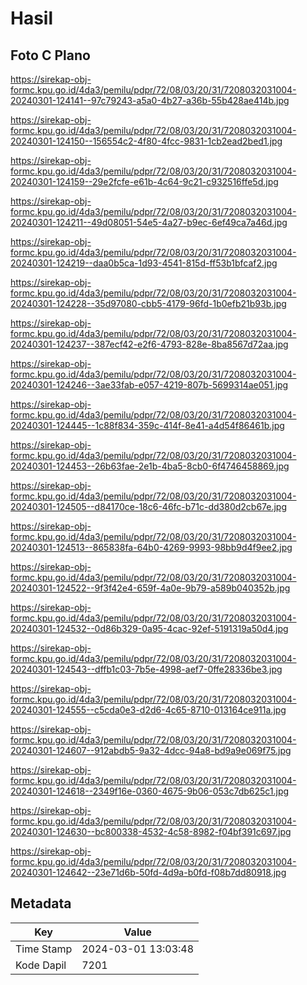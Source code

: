 # Hasil

## Foto C Plano

https://sirekap-obj-formc.kpu.go.id/4da3/pemilu/pdpr/72/08/03/20/31/7208032031004-20240301-124141--97c79243-a5a0-4b27-a36b-55b428ae414b.jpg

https://sirekap-obj-formc.kpu.go.id/4da3/pemilu/pdpr/72/08/03/20/31/7208032031004-20240301-124150--156554c2-4f80-4fcc-9831-1cb2ead2bed1.jpg

https://sirekap-obj-formc.kpu.go.id/4da3/pemilu/pdpr/72/08/03/20/31/7208032031004-20240301-124159--29e2fcfe-e61b-4c64-9c21-c932516ffe5d.jpg

https://sirekap-obj-formc.kpu.go.id/4da3/pemilu/pdpr/72/08/03/20/31/7208032031004-20240301-124211--49d08051-54e5-4a27-b9ec-6ef49ca7a46d.jpg

https://sirekap-obj-formc.kpu.go.id/4da3/pemilu/pdpr/72/08/03/20/31/7208032031004-20240301-124219--daa0b5ca-1d93-4541-815d-ff53b1bfcaf2.jpg

https://sirekap-obj-formc.kpu.go.id/4da3/pemilu/pdpr/72/08/03/20/31/7208032031004-20240301-124228--35d97080-cbb5-4179-96fd-1b0efb21b93b.jpg

https://sirekap-obj-formc.kpu.go.id/4da3/pemilu/pdpr/72/08/03/20/31/7208032031004-20240301-124237--387ecf42-e2f6-4793-828e-8ba8567d72aa.jpg

https://sirekap-obj-formc.kpu.go.id/4da3/pemilu/pdpr/72/08/03/20/31/7208032031004-20240301-124246--3ae33fab-e057-4219-807b-5699314ae051.jpg

https://sirekap-obj-formc.kpu.go.id/4da3/pemilu/pdpr/72/08/03/20/31/7208032031004-20240301-124445--1c88f834-359c-414f-8e41-a4d54f86461b.jpg

https://sirekap-obj-formc.kpu.go.id/4da3/pemilu/pdpr/72/08/03/20/31/7208032031004-20240301-124453--26b63fae-2e1b-4ba5-8cb0-6f4746458869.jpg

https://sirekap-obj-formc.kpu.go.id/4da3/pemilu/pdpr/72/08/03/20/31/7208032031004-20240301-124505--d84170ce-18c6-46fc-b71c-dd380d2cb67e.jpg

https://sirekap-obj-formc.kpu.go.id/4da3/pemilu/pdpr/72/08/03/20/31/7208032031004-20240301-124513--865838fa-64b0-4269-9993-98bb9d4f9ee2.jpg

https://sirekap-obj-formc.kpu.go.id/4da3/pemilu/pdpr/72/08/03/20/31/7208032031004-20240301-124522--9f3f42e4-659f-4a0e-9b79-a589b040352b.jpg

https://sirekap-obj-formc.kpu.go.id/4da3/pemilu/pdpr/72/08/03/20/31/7208032031004-20240301-124532--0d86b329-0a95-4cac-92ef-5191319a50d4.jpg

https://sirekap-obj-formc.kpu.go.id/4da3/pemilu/pdpr/72/08/03/20/31/7208032031004-20240301-124543--dffb1c03-7b5e-4998-aef7-0ffe28336be3.jpg

https://sirekap-obj-formc.kpu.go.id/4da3/pemilu/pdpr/72/08/03/20/31/7208032031004-20240301-124555--c5cda0e3-d2d6-4c65-8710-013164ce911a.jpg

https://sirekap-obj-formc.kpu.go.id/4da3/pemilu/pdpr/72/08/03/20/31/7208032031004-20240301-124607--912abdb5-9a32-4dcc-94a8-bd9a9e069f75.jpg

https://sirekap-obj-formc.kpu.go.id/4da3/pemilu/pdpr/72/08/03/20/31/7208032031004-20240301-124618--2349f16e-0360-4675-9b06-053c7db625c1.jpg

https://sirekap-obj-formc.kpu.go.id/4da3/pemilu/pdpr/72/08/03/20/31/7208032031004-20240301-124630--bc800338-4532-4c58-8982-f04bf391c697.jpg

https://sirekap-obj-formc.kpu.go.id/4da3/pemilu/pdpr/72/08/03/20/31/7208032031004-20240301-124642--23e71d6b-50fd-4d9a-b0fd-f08b7dd80918.jpg


## Metadata

| Key        | Value               |
| ---------- | ------------------- |
| Time Stamp | 2024-03-01 13:03:48 |
| Kode Dapil | 7201                |




